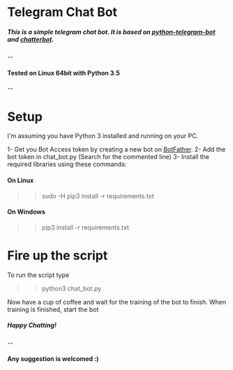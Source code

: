# Telegram Chat Bot

#####  This is a simple telegram chat bot. It is based on [python-telegram-bot](https://github.com/python-telegram-bot/python-telegram-bot) and [chatterbot](https://github.com/gunthercox/ChatterBot).
--

#### Tested on Linux 64bit with Python 3.5
--
# Setup
I'm assuming you have Python 3 installed and running on your PC.

1- Get you Bot Access token by creating a new bot on [BotFather](http://t.me/BotFather).
2- Add the bot token in chat_bot.py (Search for the commented line)
3- Install the required libraries using these commands:
#### On Linux
>> sudo -H pip3 install -r requirements.txt 
#### On Windows
>> pip3 install -r requirements.txt

# Fire up the script
To run the script type
>> python3 chat_bot.py

Now have a cup of coffee and wait for the training of the bot to finish.
When training is finished, start the bot

##### Happy Chatting!
--
#### Any suggestion is welcomed :)


